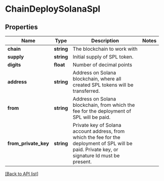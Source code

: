 # ChainDeploySolanaSpl

## Properties

Name | Type | Description | Notes
------------ | ------------- | ------------- | -------------
**chain** | **string** | The blockchain to work with |
**supply** | **string** | Initial supply of SPL token. |
**digits** | **float** | Number of decimal points |
**address** | **string** | Address on Solana blockchain, where all created SPL tokens will be transferred. |
**from** | **string** | Address on Solana blockchain, from which the fee for the deployment of SPL will be paid. |
**from_private_key** | **string** | Private key of Solana account address, from which the fee for the deployment of SPL will be paid. Private key, or signature Id must be present. |

[[Back to API list]](../../README.md#api-endpoints)
